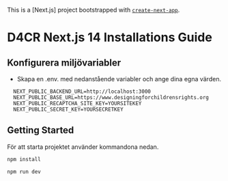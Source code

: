 This is a [Next.js] project bootstrapped with [`create-next-app`](https://github.com/vercel/next.js/tree/canary/packages/create-next-app).

# D4CR Next.js 14 Installations Guide

## Konfigurera miljövariabler

- Skapa en .env. med nedanstående variabler och ange dina egna värden.

```
  NEXT_PUBLIC_BACKEND_URL=http://localhost:3000
  NEXT_PUBLIC_BASE_URL=https://www.designingforchildrensrights.org
  NEXT_PUBLIC_RECAPTCHA_SITE_KEY=YOURSITEKEY
  NEXT_PUBLIC_SECRET_KEY=YOURSECRETKEY
```

## Getting Started

För att starta projektet använder kommandona nedan.

```bash
npm install

npm run dev
```
